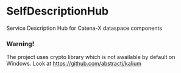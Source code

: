 # SelfDescriptionHub
Service Description Hub for Catena-X dataspace components 

### Warning!
The project uses crypto library which is not awailable by default on Windows.
Look at https://github.com/abstractj/kalium
